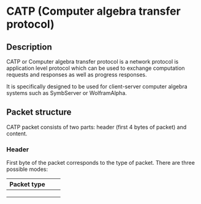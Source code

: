 # CATP (Computer algebra transfer protocol)
## Description

CATP or Computer algebra transfer protocol is a network protocol is application level protocol 
which can be used to exchange computation requests and responses as well as progress responses.

It is specifically designed to be used for client-server computer algebra systems such as 
SymbServer or WolframAlpha.

## Packet structure

CATP packet consists of two parts: header (first 4 bytes of packet) and content.

### Header

First byte of the packet corresponds to the type of packet. There are three possible modes:

| Packet type |      |      |
| :---------- | :--: | :--: |
|             |      |      |
|             |      |      |
|             |      |      |
